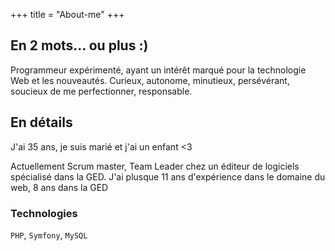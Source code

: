 +++
title = "About-me"
+++

## En 2 mots... ou plus :)
Programmeur expérimenté, ayant un intérêt marqué pour la technologie Web et les nouveautés.
Curieux, autonome, minutieux, persévérant, soucieux de me perfectionner, responsable.

## En détails
J'ai 35 ans, je suis marié et j'ai un enfant <3

Actuellement Scrum master, Team Leader chez un éditeur de logiciels spécialisé dans la GED.
J'ai plusque 11 ans d'expérience dans le domaine du web, 8 ans dans la GED

### Technologies

`PHP`, `Symfony`, `MySQL`

